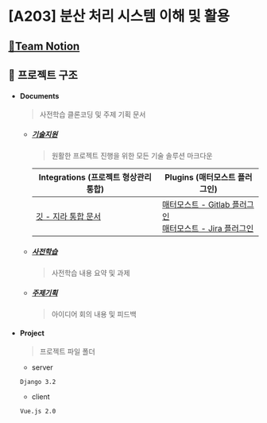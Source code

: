# [A203] 분산 처리 시스템 이해 및 활용

## [💫Team Notion](https://jiu-park.notion.site/37288436db2340548316cff3e34de341)

## 🧩 프로젝트 구조

- #### Documents

  > 사전학습 클론코딩 및 주제 기획 문서

  - ##### [기술지원](./Document/기술지원)

    > 원활한 프로젝트 진행을 위한 모든 기술 솔루션 마크다운

    | Integrations (프로젝트 형상관리 통합)                        | Plugins (매터모스트 플러그인)                                |
    | ------------------------------------------------------------ | ------------------------------------------------------------ |
    | [깃 - 지라 통합 문서](./Document/기술지원/Integrations/Jira_Integration.md) | [매터모스트 - Gitlab 플러그인](./Document/기술지원/Plugins/Gitlab.md)<br />[매터모스트 - Jira 플러그인](./Document/기술지원/Plugins/Jira.md) |


  - ##### [사전학습](./Document/사전학습)

    > 사전학습 내용 요약 및 과제

  - ##### [주제기획](./Document/주제기획)

    > 아이디어 회의 내용 및 피드백

- #### Project

  > 프로젝트 파일 폴더

  - server

  `Django 3.2` 

  - client

  `Vue.js 2.0`

  

  
